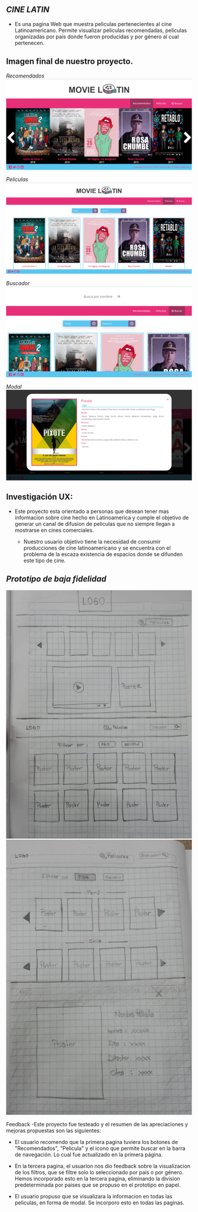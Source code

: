 ## *CINE LATIN*

 - Es una pagina Web que muestra peliculas pertenecientes al cine
   Latinoamericano. Permite visualizar peliculas
   recomendadas, peliculas organizadas por pais donde fueron producidas
   y por género al cual pertenecen.

## Imagen final de nuestro proyecto.

*Recomendados*
<img src="./src/img/recomendados.png" alt="recomendados" />

*Películas*
<img src="./src/img/peliculas.png" alt="peliculas" />

*Buscador*
<img src="./src/img/buscar.png" alt="buscador" />

*Modal*
<img src="./src/img/modal.png" alt="modal"/>

## Investigación UX:
  - Este proyecto esta orientado a personas que desean tener mas informacion sobre cine hecho en Latinoamerica y cumple el objetivo de generar un canal de difusion de peliculas que no siempre llegan a mostrarse en cines comerciales.
  
    - Nuestro usuario objetivo tiene la necesidad de consumir producciones de cine latinoamericano y se encuentra con el problema de la escaza existencia de espacios donde se difunden este tipo de cine.
    

## *Prototipo de baja fidelidad*

<img src="./src/img/1.jpeg" alt="prototipo 1"/>

<img src="./src/img/2.jpeg" alt="prototipo 2"/>

Feedback 
-Este proyecto fue testeado y el resumen de las apreciaciones y mejoras propuestas son las siguientes:

- El usuario recomendo que la primera pagina tuviera los botones de "Recomendados", "Pelicula" y el icono que permite buscar en la barra de navegación. 
Lo cual fue actualizado en la primera página.

- En la tercera pagina, el usuarion nos dio feedback sobre la visualizacion de los filtros, que se filtre solo lo seleccionado por pais o por género.
Hemos incorporado esto en la tercera pagina, eliminando la division predeterminada por paises que se propuso en el prototipo en papel.

- El usuario propuso que se visualizara la informacion en todas las peliculas, en forma de modal. 
Se incorporo esto en todas las paginas.